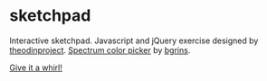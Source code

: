 # sketchpad

Interactive sketchpad. Javascript and jQuery exercise designed by [theodinproject](http://www.theodinproject.com/). [Spectrum color picker](https://github.com/bgrins/spectrum) by [bgrins](https://github.com/brgins).

[Give it a whirl!](https://htmlpreview.github.io/?https://github.com/aspenner/sketchpad/blob/master/sketchpad.html)
